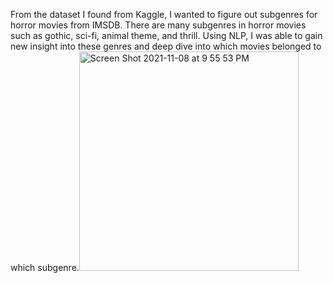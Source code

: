 From the dataset I found from Kaggle, I wanted to figure out subgenres for horror movies from IMSDB. There are many subgenres in horror movies such as gothic, sci-fi, animal theme, and thrill. Using NLP, I was able to gain new insight into these genres and deep dive into which movies belonged to which subgenre.<img width="351" alt="Screen Shot 2021-11-08 at 9 55 53 PM" src="https://user-images.githubusercontent.com/86501110/140870266-6ac9582e-cc2f-43f1-9dad-bb066ef4b5a1.png">
